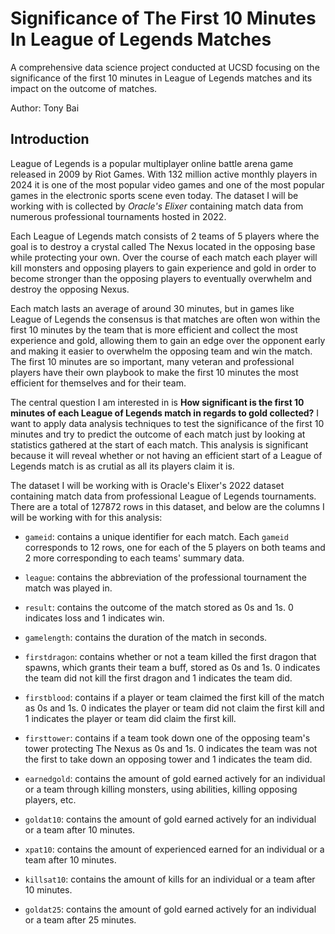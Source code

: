 # Significance of The First 10 Minutes In League of Legends Matches
A comprehensive data science project conducted at UCSD focusing on the significance of the first 10 minutes in League of Legends matches and its impact on the outcome of matches.

Author: Tony Bai

## Introduction

League of Legends is a popular multiplayer online battle arena game released in 2009 by Riot Games. With 132 million active monthly players in 2024 it is one of the most popular video games and one of the most popular games in the electronic sports scene even today. The dataset I will be working with is collected by *Oracle's Elixer* containing match data from numerous professional tournaments hosted in 2022.

Each League of Legends match consists of 2 teams of 5 players where the goal is to destroy a crystal called The Nexus located in the opposing base while protecting your own. Over the course of each match each player will kill monsters and opposing players to gain experience and gold in order to become stronger than the opposing players to eventually overwhelm and destroy the opposing Nexus.

Each match lasts an average of around 30 minutes, but in games like League of Legends the consensus is that matches are often won within the first 10 minutes by the team that is more efficient and collect the most experience and gold, allowing them to gain an edge over the opponent early and making it easier to overwhelm the opposing team and win the match. The first 10 minutes are so important, many veteran and professional players have their own playbook to make the first 10 minutes the most efficient for themselves and for their team.

The central question I am interested in is **How significant is the first 10 minutes of each League of Legends match in regards to gold collected?** I want to apply data analysis techniques to test the significance of the first 10 minutes and try to predict the outcome of each match just by looking at statistics gathered at the start of each match. This analysis is significant because it will reveal whether or not having an efficient start of a League of Legends match is as crutial as all its players claim it is.

The dataset I will be working with is Oracle's Elixer's 2022 dataset containing match data from professional League of Legends tournaments. There are a total of 127872 rows in this dataset, and below are the columns I will be working with for this analysis:

- `gameid`: contains a unique identifier for each match. Each `gameid` corresponds to 12 rows, one for each of the 5 players on both teams and 2 more corresponding to each teams' summary data.

- `league`: contains the abbreviation of the professional tournament the match was played in.

- `result`: contains the outcome of the match stored as 0s and 1s. 0 indicates loss and 1 indicates win.

- `gamelength`: contains the duration of the match in seconds.

- `firstdragon`: contains whether or not a team killed the first dragon that spawns, which grants their team a buff, stored as 0s and 1s. 0 indicates the team did not kill the first dragon and 1 indicates the team did.

- `firstblood`: contains if a player or team claimed the first kill of the match as 0s and 1s. 0 indicates the player or team did not claim the first kill and 1 indicates the player or team did claim the first kill.

- `firsttower`: contains if a team took down one of the opposing team's tower protecting The Nexus as 0s and 1s. 0 indicates the team was not the first to take down an opposing tower and 1 indicates the team did.

- `earnedgold`: contains the amount of gold earned actively for an individual or a team through killing monsters, using abilities, killing opposing players, etc.

- `goldat10`: contains the amount of gold earned actively for an individual or a team after 10 minutes.

- `xpat10`: contains the amount of experienced earned for an individual or a team after 10 minutes.

- `killsat10`: contains the amount of kills for an individual or a team after 10 minutes.

- `goldat25`: contains the amount of gold earned actively for an individual or a team after 25 minutes.